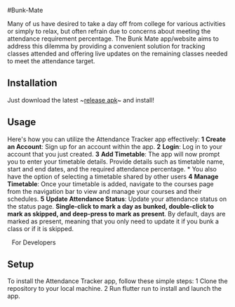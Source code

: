 #Bunk-Mate

Many of us have desired to take a day off from college for various activities or simply to relax, but often refrain due to concerns about meeting the attendance requirement percentage. The Bunk Mate app/website aims to address this dilemma by providing a convenient solution for tracking classes attended and offering live updates on the remaining classes needed to meet the attendance target.
## Installation

Just download the latest ~[release apk](https://github.com/Bunk-Mate/Mobile-App/releases/latest/download/app-release.apk)~ and install!
## Usage

Here's how you can utilize the Attendance Tracker app effectively:
**1** **Create an Account**: Sign up for an account within the app.
**2** **Login**: Log in to your account that you just created.
**3** **Add Timetable**: The app will now prompt you to enter your timetable details. Provide details such as timetable name, start and end dates, and the required attendance percentage.
	* You also have the option of selecting a timetable shared by other users
**4** **Manage Timetable**: Once your timetable is added, navigate to the courses page from the navigation bar to view and manage your courses and their schedules.
**5** **Update Attendance Status**: Update your attendance status on the status page. **Single-click to mark a day as bunked, double-click to mark as skipped, and deep-press to mark as present**. By default, days are marked as present, meaning that you only need to update it if you bunk a class or if it is skipped.

⠀For Developers

## Setup

To install the Attendance Tracker app, follow these simple steps:
1 Clone the repository to your local machine.
2 Run flutter run to install and launch the app.
